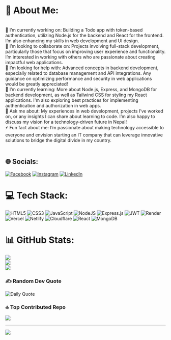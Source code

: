 # 💫 About Me:
<br>🔭 I’m currently working on: Building a Todo app with token-based authentication, utilizing Node.js for the backend and React for the frontend. I’m also enhancing my skills in web development and UI design.<br>👯 I’m looking to collaborate on: Projects involving full-stack development, particularly those that focus on improving user experience and functionality. I’m interested in working with others who are passionate about creating impactful web applications.<br>🤝 I’m looking for help with: Advanced concepts in backend development, especially related to database management and API integrations. Any guidance on optimizing performance and security in web applications would be greatly appreciated!<br>🌱 I’m currently learning: More about Node.js, Express, and MongoDB for backend development, as well as Tailwind CSS for styling my React applications. I'm also exploring best practices for implementing authentication and authorization in web apps.<br>💬 Ask me about: My experiences in web development, projects I’ve worked on, or any insights I can share about learning to code. I’m also happy to discuss my vision for a technology-driven future in Nepal!<br>⚡ Fun fact about me: I’m passionate about making technology accessible to everyone and envision starting an IT company that can leverage innovative solutions to bridge the digital divide in my country.<br><br>


## 🌐 Socials:
[![Facebook](https://img.shields.io/badge/Facebook-%231877F2.svg?logo=Facebook&logoColor=white)](https://facebook.com/https://www.facebook.com/profile.php?id=61551800115617) [![Instagram](https://img.shields.io/badge/Instagram-%23E4405F.svg?logo=Instagram&logoColor=white)](https://instagram.com/https://www.instagram.com/bishalmajhi_24/) [![LinkedIn](https://img.shields.io/badge/LinkedIn-%230077B5.svg?logo=linkedin&logoColor=white)](https://linkedin.com/in/https://www.linkedin.com/in/bishal-majhi-06a19a22b/) 

# 💻 Tech Stack:
![HTML5](https://img.shields.io/badge/html5-%23E34F26.svg?style=for-the-badge&logo=html5&logoColor=white) ![CSS3](https://img.shields.io/badge/css3-%231572B6.svg?style=for-the-badge&logo=css3&logoColor=white) ![JavaScript](https://img.shields.io/badge/javascript-%23323330.svg?style=for-the-badge&logo=javascript&logoColor=%23F7DF1E) ![NodeJS](https://img.shields.io/badge/node.js-6DA55F?style=for-the-badge&logo=node.js&logoColor=white) ![Express.js](https://img.shields.io/badge/express.js-%23404d59.svg?style=for-the-badge&logo=express&logoColor=%2361DAFB) ![JWT](https://img.shields.io/badge/JWT-black?style=for-the-badge&logo=JSON%20web%20tokens) ![Render](https://img.shields.io/badge/Render-%46E3B7.svg?style=for-the-badge&logo=render&logoColor=white) ![Vercel](https://img.shields.io/badge/vercel-%23000000.svg?style=for-the-badge&logo=vercel&logoColor=white) ![Netlify](https://img.shields.io/badge/netlify-%23000000.svg?style=for-the-badge&logo=netlify&logoColor=#00C7B7) ![Cloudflare](https://img.shields.io/badge/Cloudflare-F38020?style=for-the-badge&logo=Cloudflare&logoColor=white) ![React](https://img.shields.io/badge/react-%2320232a.svg?style=for-the-badge&logo=react&logoColor=%2361DAFB) ![MongoDB](https://img.shields.io/badge/MongoDB-%234ea94b.svg?style=for-the-badge&logo=mongodb&logoColor=white)
# 📊 GitHub Stats:
![](https://github-readme-stats.vercel.app/api?username=BishalKushwar&theme=dark&hide_border=false&include_all_commits=false&count_private=false)<br/>
![](https://github-readme-streak-stats.herokuapp.com/?user=BishalKushwar&theme=dark&hide_border=false)<br/>
![](https://github-readme-stats.vercel.app/api/top-langs/?username=BishalKushwar&theme=dark&hide_border=false&include_all_commits=false&count_private=false&layout=compact)

### ✍️ Random Dev Quote
![Daily Quote](https://quotes-github-readme.vercel.app/api?type=horizontal&theme=radical)

### 🔝 Top Contributed Repo
![](https://github-contributor-stats.vercel.app/api?username=BishalKushwar&limit=5&theme=dark&combine_all_yearly_contributions=true)

---
[![](https://visitcount.itsvg.in/api?id=BishalKushwar&icon=0&color=0)](https://visitcount.itsvg.in)

<!-- Proudly created with GPRM ( https://gprm.itsvg.in ) -->
